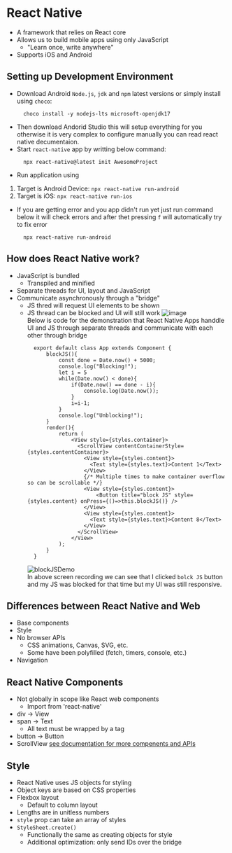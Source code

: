 # React Native
  - A framework that relies on React core
  - Allows us to build mobile apps using only JavaScript
    - "Learn once, write anywhere"
  - Supports iOS and Android

## Setting up Development Environment
  - Download Android `Node.js`, `jdk` and `npm` latest versions or simply install using `choco`:
    ```
      choco install -y nodejs-lts microsoft-openjdk17
    ```
  - Then download Andorid Studio this will setup everything for you otherwise it is very complex to configure manually you can read react native decumentaion.
  - Start `react-native` app by writting below command:
    ```
      npx react-native@latest init AwesomeProject
    ```
  - Run application using
  1. Target is Android Device:
    ```
      npx react-native run-android
    ```
  2. Target is iOS:
    ```
      npx react-native run-ios
    ```
  - If you are getting error and you app didn't run yet just run command below it will check errors and after thet pressing `f` will automatically try to fix error
    ```
      npx react-native run-android
    ```
## How does React Native work?
  - JavaScript is bundled
    - Transpiled and minified
  - Separate threads for UI, layout and JavaScript
  - Communicate asynchronously through a "bridge"
    - JS thred will request UI elements to be shown
    - JS thread can be blocked and UI will still work
      ![image](https://github.com/ak5154639/Mobile-App-Development-with-ReactNative/assets/60311459/42ae2269-afe4-48d8-b161-a0f9d1f8a02a) <br/>
      Below is code for the demonstration that React Native Apps handdle UI and JS through separate threads and communicate with each other through bridge
      ```
        export default class App extends Component {
            blockJS(){
                const done = Date.now() + 5000;
                console.log("Blocking!");
                let i = 5
                while(Date.now() < done){
                    if(Date.now() == done - i){
                        console.log(Date.now());
                    }
                    i=i-1;
                }
                console.log("Unblocking!");
            }
            render(){
                return (
                    <View style={styles.container}>
                      <ScrollView contentContainerStyle={styles.contentContainer}>
                        <View style={styles.content}>
                          <Text style={styles.text}>Content 1</Text>
                        </View> 
                        {/* Multiple times to make container overflow so can be scrollable */}
                        <View style={styles.content}>
                            <Button title="block JS" style={styles.content} onPress={()=>this.blockJS()} />
                        </View>        
                        <View style={styles.content}>
                          <Text style={styles.text}>Content 8</Text>
                        </View>
                      </ScrollView>
                    </View>
                );
            }
        }
      ```
      ![blockJSDemo](https://github.com/ak5154639/Mobile-App-Development-with-ReactNative/assets/60311459/42e22a21-ed8b-4880-9756-74a15905fb13) <br/>
      In above screen recording we can see that I clicked `bolck JS` button and my JS was blocked for that time but my UI was still responsive.




## Differences between React Native and Web
  - Base components
  - Style
  - No browser APIs
    - CSS animations, Canvas, SVG, etc.
    - Some have been polyfilled (fetch, timers, console, etc.)
  - Navigation

## React Native Components
  - Not globally in scope like React web components
    - Import from 'react-native'
  - div -> View
  - span -> Text
    - All text must be wrapped by a <Text /> tag
  - button -> Button
  - ScrollView
    [see documentation for more compenents and APIs](https://facebook.github.io/react-native/docs/components-and-apis.html)

## Style
  - React Native uses JS objects for styling
  - Object keys are based on CSS properties
  - Flexbox layout
    - Default to column layout
  - Lengths are in unitless numbers
  - `style` prop can take an array of styles
  - `StyleSheet.create()`
    - Functionally the same as creating objects for style
    - Additional optimization: only send IDs over the bridge
